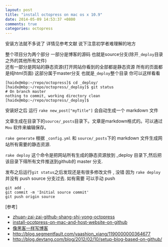 ```yaml
---
layout: post
title: "install octopress on mac os x 10.9"
date: 2014-05-09 14:53:37 +0800
comments: true
categories: octopress
---
```


安装方法就不多说了 详情见参考文献 说下注意初学者难理解的地方

整个项目分为两个部分 一部分是博客的源码 也就是source分支(除开`_deploy`目录之外的其他所有文件)  
还有一部分是网站的静态资源(打开网站你看到的全部都是静态资源 所有的页面都是纯html页面) 这部分属于master分支 也就是`_deploy`整个目录 你可以这样看看

	[haidx@mbp:~/repo/octopress]$ cd _deploy/
	[haidx@mbp:~/repo/octopress/_deploy]$ git status
	# On branch master
	nothing to commit, working directory clean
	[haidx@mbp:~/repo/octopress/_deploy]$
		

安装好之后 运行 `rake new_post["myTitle"]` 会自动生成一个 markdown 文件

文章生成在目录下的`source/_posts`目录下。文章是markdown格式的。可以通过 `Mou` 软件来编辑保存。

`rake generate` 根据 `_config.yml` 和 `source/_posts`下的 markdown 文件生成网站所有需要的静态资源.

`rake deploy` 这个命令是把网站所有生成的静态资源放到 _deploy 目录下,然后把该目录下得所有文件推送到github的 master 分支.

发布之后运行`git status`之后发现还是有很多修改文件 , 没错 因为 `rake deploy ` 并没有 push source 分支过去. 如有需要 可以手动 push

	git add .
	git commit -m 'Initial source commit'
	git push origin source


[参考]

- [zhuan-zai-zai-github-shang-shi-yong-octopress](http://yang3wei.github.io/blog/2013/01/28/zhuan-zai-zai-github-shang-shi-yong-octopress/)
- [install-ocotpress-on-mac-and-host-website-on-github](http://www.ikitweb.com/blog/2014/04/11/install-ocotpress-on-mac-and-host-website-on-github/)
- [像黑客一样写博客](http://blog.csdn.net/jackystudio/article/details/16353865)
- http://blog.segmentfault.com/yaashion_xiang/1190000000364677
- http://blog.devtang.com/blog/2012/02/10/setup-blog-based-on-github/
